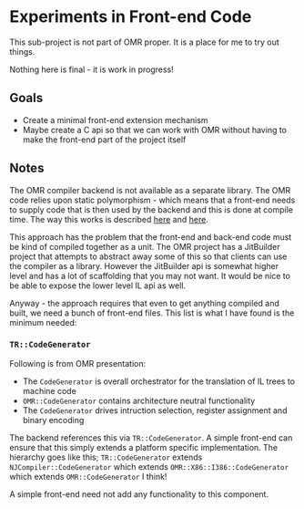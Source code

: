 # Experiments in Front-end Code

This sub-project is not part of OMR proper. It is a place for me to try out things.

Nothing here is final - it is work in progress!

## Goals

* Create a minimal front-end extension mechanism
* Maybe create a C api so that we can work with OMR without having to make the front-end part of the project itself

## Notes

The OMR compiler backend is not available as a separate library. The OMR code relies upon static 
polymorphism - which means that a front-end needs to supply code that is then used by the backend and this is
done at compile time. The way this works is described [here](https://github.com/eclipse/omr/blob/master/doc/compiler/extensible_classes/Extensible_Classes.md) and [here](https://github.com/eclipse/omr/blob/master/doc/compiler/extensible_classes/Extensible_Classes_in_OMR.md).

This approach has the problem that the front-end and back-end code must be kind of compiled together as 
a unit. The OMR project has a JitBuilder project that attempts to abstract away some of this so that clients
can use the compiler as a library. However the JitBuilder api is somewhat higher level and has a lot of scaffolding that you may not want. It would be nice to be able to expose the lower level IL api as well.

Anyway - the approach requires that even to get anything compiled and built, we need a bunch of front-end
files. This list is what I have found is the minimum needed:

### `TR::CodeGenerator`

Following is from OMR presentation:

* The `CodeGenerator` is overall orchestrator for the translation of IL trees to machine code
* `OMR::CodeGenerator` contains architecture neutral functionality
* The `CodeGenerator` drives intruction selection, register assignment and binary encoding

The backend references this via `TR::CodeGenerator`. A simple front-end can ensure that this simply extends a platform specific implementation. The hierarchy goes like this; `TR::CodeGenerator` extends `NJCompiler::CodeGenerator` which extends `OMR::X86::I386::CodeGenerator` which extends `OMR::CodeGenerator` I think! 

A simple front-end need not add any functionality to this component.


